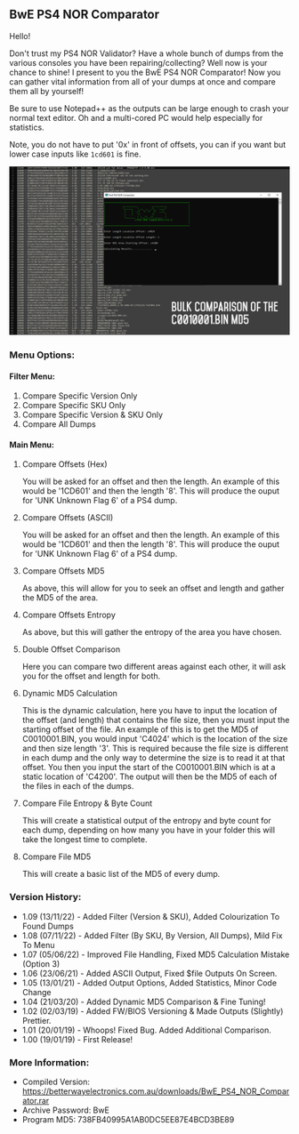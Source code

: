## BwE PS4 NOR Comparator ##

Hello!

Don't trust my PS4 NOR Validator? Have a whole bunch of dumps from the various consoles you have been repairing/collecting? Well now is your chance to shine!
I present to you the BwE PS4 NOR Comparator! Now you can gather vital information from all of your dumps at once and compare them all by yourself!

Be sure to use Notepad++ as the outputs can be large enough to crash your normal text editor. Oh and a multi-cored PC would help especially for statistics.

Note, you do not have to put '0x' in front of offsets, you can if you want but lower case inputs like `1cd601` is fine.

![](comparator.png)

### Menu Options: ###

#### Filter Menu: ####

1. Compare Specific Version Only
2. Compare Specific SKU Only
3. Compare Specific Version & SKU Only
4. Compare All Dumps

#### Main Menu: ####

1. Compare Offsets (Hex)

	You will be asked for an offset and then the length. An example of this would be '1CD601' and then the length '8'.
	This will produce the ouput for 'UNK Unknown Flag 6' of a PS4 dump.
	
2. Compare Offsets (ASCII)

	You will be asked for an offset and then the length. An example of this would be '1CD601' and then the length '8'.
	This will produce the ouput for 'UNK Unknown Flag 6' of a PS4 dump.

3. Compare Offsets MD5

	As above, this will allow for you to seek an offset and length and gather the MD5 of the area.

4. Compare Offsets Entropy

	As above, but this will gather the entropy of the area you have chosen.

5. Double Offset Comparison

	Here you can compare two different areas against each other, it will ask you for the offset and length for both.
	
6. Dynamic MD5 Calculation

	This is the dynamic calculation, here you have to input the location of the offset (and length) that contains the file size, then you must input the starting offset of the file.
	An example of this is to get the MD5 of C0010001.BIN, you would input 'C4024' which is the location of the size and then size length '3'. This is required because the file size is
	different in each dump and the only way to determine the size is to read it at that offset. You then you input the start of the C0010001.BIN which is at a static location of 'C4200'.
	The output will then be the MD5 of each of the files in each of the dumps.

7. Compare File Entropy & Byte Count

	This will create a statistical output of the entropy and byte count for each dump, depending on how many you have in your folder this will take the longest time to complete.

8. Compare File MD5

	This will create a basic list of the MD5 of every dump.

### Version History: ###
- 1.09 (13/11/22) - Added Filter (Version & SKU), Added Colourization To Found Dumps
- 1.08 (07/11/22) - Added Filter (By SKU, By Version, All Dumps), Mild Fix To Menu
- 1.07 (05/06/22) - Improved File Handling, Fixed MD5 Calculation Mistake (Option 3)
- 1.06 (23/06/21) - Added ASCII Output, Fixed $file Outputs On Screen.
- 1.05 (13/01/21) - Added Output Options, Added Statistics, Minor Code Change
- 1.04 (21/03/20) - Added Dynamic MD5 Comparison & Fine Tuning!
- 1.02 (02/03/19) - Added FW/BIOS Versioning & Made Outputs (Slightly) Prettier.
- 1.01 (20/01/19) - Whoops! Fixed Bug. Added Additional Comparison.
- 1.00 (19/01/19) - First Release!

### More Information: ###
- Compiled Version: https://betterwayelectronics.com.au/downloads/BwE_PS4_NOR_Comparator.rar
- Archive Password: BwE
- Program MD5: 738FB40995A1AB0DC5EE87E4BCD3BE89
